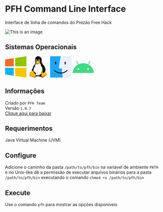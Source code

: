 # PFH Command Line Interface
Interface de linha de comandos do Prezão Free Hack

![This is an image](https://myoctocat.com/assets/images/base-octocat.svg)

## Sistemas Operacionais
<p>
  <img src="/operating_system_icons/windows.png" width="70" height="70">
  <img src="/operating_system_icons/linux.png" width="70" height="70">
  <img src="/operating_system_icons/macos.png" width="70" height="70">
  <img src="/operating_system_icons/android.png" width="70" height="70">
</p>

## Informações
Criado por ```PFH Team```
<br>
Versão ```1.0.7```
<br>
[Clique aqui para baixar](https://prezaofreehack-api.herokuapp.com/v2/assets/pfh-cli.zip)

## Requerimentos
Java Virtual Machine (JVM)

## Configure
Adicione o caminho da pasta ```/path/to/pfh/bin``` na variável de ambiente ```PATH``` e no Unix-like dê a permissão de executar arquivos binários para a pasta ```/path/to/pfh/bin``` executando o comando ```chmod +x /path/to/pfh/bin```

## Execute
Use o comando ```pfh``` para mostrar as opções disponíveis
